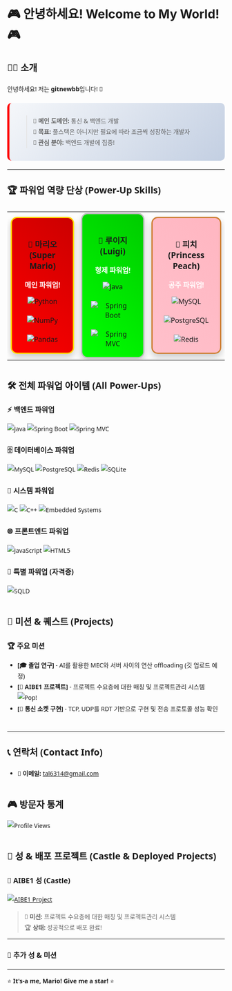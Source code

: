 # 🎮 안녕하세요! Welcome to My World! 🎮

<div style="font-family: 'Segoe UI', Tahoma, Geneva, Verdana, sans-serif; line-height: 1.8;">

## 👨‍💻 소개
안녕하세요! 저는 **gitnewbb**입니다! 🍄

<div style="margin: 20px 0; padding: 15px; background: linear-gradient(135deg, #f5f7fa 0%, #c3cfe2 100%); border-radius: 10px; border-left: 5px solid #FF0000;">

> 🎯 **메인 도메인:** 통신 & 백엔드 개발  
> 🌟 **목표:** 풀스택은 아니지만 필요에 따라 조금씩 성장하는 개발자  
> 🚀 **관심 분야:** 백엔드 개발에 집중!

</div>

---

## 🏆 파워업 역량 단상 (Power-Up Skills)

<div style="margin: 30px 0;">

<div align="center">
  <table>
    <tr>
      <td align="center" width="200">
        <div style="background: linear-gradient(45deg, #FF0000, #CC0000); padding: 20px; border-radius: 15px; box-shadow: 0 8px 16px rgba(0,0,0,0.2); border: 3px solid #FFD700;">
          <h3>🥇 마리오 (Super Mario)</h3>
          <p style="color: white; font-weight: bold;">메인 파워업!</p>
          <img src="https://img.shields.io/badge/Python-3776AB?style=for-the-badge&logo=python&logoColor=white" alt="Python">
          <br><br>
          <img src="https://img.shields.io/badge/Numpy-013243?style=for-the-badge&logo=numpy&logoColor=white" alt="NumPy">
          <br><br>
          <img src="https://img.shields.io/badge/Pandas-150458?style=for-the-badge&logo=pandas&logoColor=white" alt="Pandas">
        </div>
      </td>
      <td align="center" width="200">
        <div style="background: linear-gradient(45deg, #00FF00, #00CC00); padding: 20px; border-radius: 15px; box-shadow: 0 8px 16px rgba(0,0,0,0.2); border: 3px solid #C0C0C0;">
          <h3>🥈 루이지 (Luigi)</h3>
          <p style="color: white; font-weight: bold;">형제 파워업!</p>
          <img src="https://img.shields.io/badge/Java-ED8B00?style=for-the-badge&logo=openjdk&logoColor=white" alt="Java">
          <br><br>
          <img src="https://img.shields.io/badge/Spring_Boot-6DB33F?style=for-the-badge&logo=spring-boot&logoColor=white" alt="Spring Boot">
          <br><br>
          <img src="https://img.shields.io/badge/Spring_MVC-6DB33F?style=for-the-badge&logo=spring&logoColor=white" alt="Spring MVC">
        </div>
      </td>
      <td align="center" width="200">
        <div style="background: linear-gradient(45deg, #FFC0CB, #FFB6C1); padding: 20px; border-radius: 15px; box-shadow: 0 8px 16px rgba(0,0,0,0.2); border: 3px solid #CD7F32;">
          <h3>🥉 피치 (Princess Peach)</h3>
          <p style="color: white; font-weight: bold;">공주 파워업!</p>
          <img src="https://img.shields.io/badge/MySQL-4479A1?style=for-the-badge&logo=mysql&logoColor=white" alt="MySQL">
          <br><br>
          <img src="https://img.shields.io/badge/PostgreSQL-316192?style=for-the-badge&logo=postgresql&logoColor=white" alt="PostgreSQL">
          <br><br>
          <img src="https://img.shields.io/badge/Redis-DC382D?style=for-the-badge&logo=redis&logoColor=white" alt="Redis">
        </div>
      </td>
    </tr>
  </table>
</div>

</div>

<div style="margin: 40px 0;">

## 🛠️ 전체 파워업 아이템 (All Power-Ups)

### ⚡ 백엔드 파워업
![Java](https://img.shields.io/badge/Java-ED8B00?style=for-the-badge&logo=openjdk&logoColor=white)
![Spring Boot](https://img.shields.io/badge/Spring_Boot-6DB33F?style=for-the-badge&logo=spring-boot&logoColor=white)
![Spring MVC](https://img.shields.io/badge/Spring_MVC-6DB33F?style=for-the-badge&logo=spring&logoColor=white)

### 🗄️ 데이터베이스 파워업
![MySQL](https://img.shields.io/badge/MySQL-4479A1?style=for-the-badge&logo=mysql&logoColor=white)
![PostgreSQL](https://img.shields.io/badge/PostgreSQL-316192?style=for-the-badge&logo=postgresql&logoColor=white)
![Redis](https://img.shields.io/badge/Redis-DC382D?style=for-the-badge&logo=redis&logoColor=white)
![SQLite](https://img.shields.io/badge/SQLite-07405E?style=for-the-badge&logo=sqlite&logoColor=white)

### 🔧 시스템 파워업
![C](https://img.shields.io/badge/C-00599C?style=for-the-badge&logo=c&logoColor=white)
![C++](https://img.shields.io/badge/C%2B%2B-00599C?style=for-the-badge&logo=c%2B%2B&logoColor=white)
![Embedded Systems](https://img.shields.io/badge/Embedded-000000?style=for-the-badge&logo=arduino&logoColor=white)

### 🌐 프론트엔드 파워업
![JavaScript](https://img.shields.io/badge/JavaScript-F7DF1E?style=for-the-badge&logo=javascript&logoColor=black)
![HTML5](https://img.shields.io/badge/HTML5-E34F26?style=for-the-badge&logo=html5&logoColor=white)

### 📜 특별 파워업 (자격증)
![SQLD](https://img.shields.io/badge/SQLD-4479A1?style=for-the-badge&logo=mysql&logoColor=white)

</div>

<div style="margin: 40px 0;">

## 🚀 미션 & 퀘스트 (Projects)

### 🏆 주요 미션
- **[🎓 졸업 연구]** - AI를 활용한 MEC와 서버 사이의 연산 offloading (깃 업로드 예정)
- **[🤖 AIBE1 프로젝트]** - 프로젝트 수요층에 대한 매칭 및 프로젝트관리 시스템 ![Pop!](https://github.com/gitnewbb/AIBE1-Project2-Team01)
- **[📡 통신 소켓 구현]** - TCP, UDP를 RDT 기반으로 구현 및 전송 프로토콜 성능 확인

</div>

<div style="margin: 40px 0;">

<!-- ## GitHub 통계
![GitHub Stats](https://github-readme-stats.vercel.app/api?username=YOUR_USERNAME&show_icons=true&theme=radical) -->

---

## 📞 연락처 (Contact Info)
- 📧 **이메일:** tal6314@gmail.com

</div>

<div style="margin: 40px 0;">

## 🎮 방문자 통계
![Profile Views](https://komarev.com/ghpvc/?username=YOUR_USERNAME&color=brightgreen)

</div>

<div style="margin: 40px 0;">

## 🏰 성 & 배포 프로젝트 (Castle & Deployed Projects)

### 🏰 AIBE1 성 (Castle)
[![AIBE1 Project](https://img.shields.io/badge/AIBE1_Project-000000?style=for-the-badge&logo=github&logoColor=white)](https://github.com/gitnewbb/AIBE1-Project2-Team01)

> 🚀 **미션:** 프로젝트 수요층에 대한 매칭 및 프로젝트관리 시스템  
> 🏆 **상태:** 성공적으로 배포 완료!

---

### 🔗 추가 성 & 미션
<!-- 여기에 새로운 배포 프로젝트를 추가하세요 -->
<!-- 예시:
### 🌐 새로운 성
[![Project Name](https://img.shields.io/badge/Project_Name-000000?style=for-the-badge&logo=github&logoColor=white)](https://github.com/username/project)

프로젝트 설명
-->

---

⭐ **It's-a me, Mario! Give me a star!** ⭐

</div>
